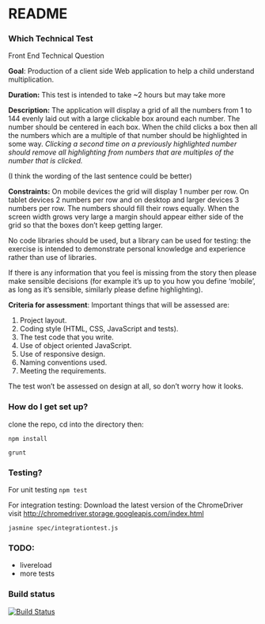 # README #

### Which Technical Test ###

Front End Technical Question

**Goal**: Production of a client side Web application to help a child understand multiplication.

**Duration:** This test is intended to take ~2 hours but may take more

**Description:** The application will display a grid of all the numbers from 1 to 144 evenly laid out
with a large clickable box around each number. The number should be centered in each box.
When the child clicks a box then all the numbers which are a multiple of that number should be
highlighted in some way. *Clicking a second time on a previously highlighted number should
remove all highlighting from numbers that are multiples of the number that is clicked.*

(I think the wording of the last sentence could be better)

**Constraints:** On mobile devices the grid will display 1 number per row. On tablet devices 2
numbers per row and on desktop and larger devices 3 numbers per row. The numbers should
fill their rows equally. When the screen width grows very large a margin should appear either
side of the grid so that the boxes don’t keep getting larger.

No code libraries should be used, but a library can be used for testing: the exercise is intended
to demonstrate personal knowledge and experience rather than use of libraries.

If there is any information that you feel is missing from the story then please make sensible
decisions (for example it’s up to you how you define ‘mobile’, as long as it’s sensible, similarly
please define highlighting).

**Criteria for assessment**: Important things that will be assessed are:

1. Project layout.
2. Coding style (HTML, CSS, JavaScript and tests).
3. The test code that you write.
4. Use of object oriented JavaScript.
5. Use of responsive design.
6. Naming conventions used.
7. Meeting the requirements.

The test won’t be assessed on design at all, so don’t worry how it looks.

### How do I get set up? ###

clone the repo, cd into the directory then:

`npm install`

`grunt`

### Testing? ###

For unit testing
`npm test`

For integration testing:
Download the latest version of the ChromeDriver
visit http://chromedriver.storage.googleapis.com/index.html

`jasmine spec/integrationtest.js`

### TODO: ###
* livereload
* more tests



### Build status
[![Build Status](https://travis-ci.org/PaulBunker/multiply.svg?branch=master)](https://travis-ci.org/PaulBunker/multiply)